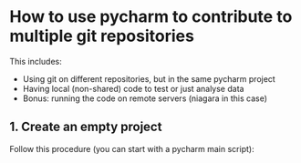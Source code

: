 # How to use pycharm to contribute to multiple git repositories
This includes:
- Using git on different repositories, but in the same pycharm project
- Having local (non-shared) code to test or just analyse data
- Bonus: running the code on remote servers (niagara in this case)
  
## 1. Create an empty project
  Follow this procedure (you can start with a pycharm main script):

  
